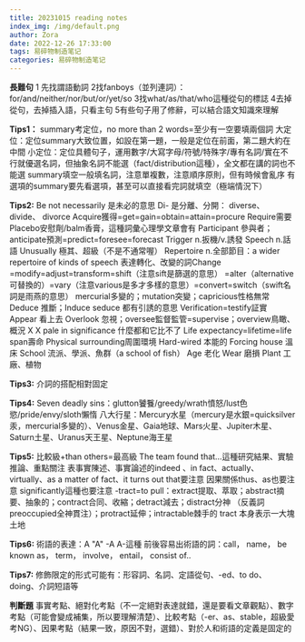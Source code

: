 ```yaml
---
title: 20231015 reading notes
index_img: /img/default.png
author: Zora
date: 2022-12-26 17:33:00
tags: 易碎物制造笔记
categories: 易碎物制造笔记
---
```



**長難句**
1 先找謂語動詞
2找fanboys（並列連詞）：for/and/neither/nor/but/or/yet/so
3找what/as/that/who這種從句的標誌
4去掉從句，去掉插入語，只看主句
5有些句子用了修辭，可以結合語文知識來理解

**Tips1：**
summary考定位，no more than 2 words=至少有一空要填兩個詞
大定位：定位summary大致位置，如設在第一題，一般是定位在前面，第二題大約在中間
小定位：定位具體句子，運用數字/大寫字母/符號/特殊字/專有名詞/實在不行就優選名詞，但抽象名詞不能選（fact/distribution這種），全文都在講的詞也不能選
summary填空一般填名詞，注意單複數，注意順序原則，但有時候會亂序
有選項的summary要先看選項，甚至可以直接看完詞就填空（極端情況下）

**Tips2:**
Be not necessarily 是未必的意思
Di- 是分離、分開： diverse、 divide、 divorce
Acquire獲得=get=gain=obtain=attain=procure
Require需要
Placebo安慰劑/balm香膏，這種詞彙心理學文章會有
Participant 參與者； anticipate預測=predict=foresee=forecast
Trigger n.扳機/v.誘發
Speech n.話語
Unusually 極其、超級（不是不通常喔）
Repertoire n.全部節目：a wider repertoire of kinds of speech
表達轉化、改變的詞Change =modify=adjust=transform=shift（注意sift是篩選的意思）
=alter（alternative可替換的）=vary（注意various是多才多樣的意思）=convert=switch（swift名詞是雨燕的意思）
mercurial多變的；mutation突變；capricious性格無常
Deduce 推斷；Induce seduce 都有引誘的意思
Verification=testify証實
Appear 看上去
Overlook 忽視；oversee監督監管=supervise；overview鳥瞰、概況
X X pale in significance 什麼都和它比不了
Life expectancy=lifetime=life span壽命
Physical surrounding周圍環境
Hard-wired 本能的
Forcing house 溫床
School 流派、學派、魚群（a school of fish）
Age 老化
Wear 磨損
Plant 工廠、植物

**Tips3:**
介詞的搭配相對固定

**Tips4:**
Seven deadly sins：glutton饕餮/greedy/wrath憤怒/lust色慾/pride/envy/sloth懶惰
八大行星：Mercury水星（mercury是水銀=quicksilver汞，mercurial多變的）、Venus金星、Gaia地球、Mars火星、Jupiter木星、Saturn土星、Uranus天王星、Neptune海王星

**Tips5:**
比較級+than others=最高級
The team found that…這種研究結果、實驗推論、重點關注
表事實陳述、事實論述的indeed 、in fact、actually、virtually、as a matter of fact、it turns out that要注意
因果關係thus、as也要注意
significantly這種也要注意
-tract=to pull：extract提取、萃取；abstract摘要、抽象的；contract合同、收縮；detract減去；distract分神 （反義詞preoccupied全神貫注）；protract延伸；intractable棘手的
tract 本身表示一大塊土地

**Tips6:**
術語的表達：A  "A" -A A-這種
前後容易出術語的詞：call， name， be known as， term， involve， entail， consist of..

**Tips7:**
修飾限定的形式可能有：形容詞、名詞、定語從句、-ed、to do、doing、介詞短語等

**判斷題**
事實考點、絕對化考點（不一定絕對表達就錯，還是要看文章觀點）、數字考點（可能會變成補集，所以要理解清楚）、比較考點（-er、as、stable，超級愛考NG）、因果考點（結果一致，原因不對，選錯）、對於人和術語的定義是固定的
